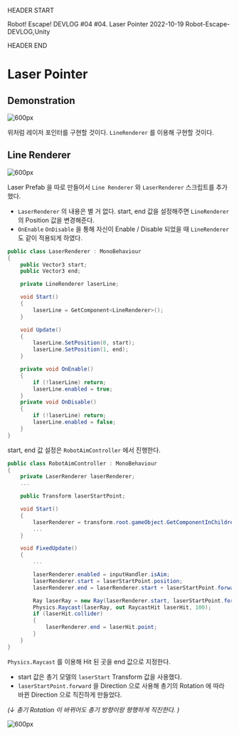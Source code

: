 HEADER START

Robot! Escape! DEVLOG #04
#04. Laser Pointer
2022-10-19
Robot-Escape-DEVLOG,Unity

HEADER END

# Laser Pointer

## Demonstration

![600px](https://velog.velcdn.com/images/lutca1320/post/78939c54-8072-46ff-9866-cbf770100b80/image.gif)

위처럼 레이저 포인터를 구현할 것이다. `LineRenderer` 를 이용해 구현할 것이다.

## Line Renderer

![600px](https://velog.velcdn.com/images/lutca1320/post/8674e5da-1dc9-4eaf-bf16-7d737ea59155/image.png)

Laser Prefab 을 따로 만들어서 `Line Renderer` 와 `LaserRenderer` 스크립트를 추가했다.

- `LaserRenderer` 의 내용은 별 거 없다. start, end 값을 설정해주면 `LineRenderer` 의 Position 값을 변경해준다.
- `OnEnable` `OnDisable` 을 통해 자신이 Enable / Disable 되었을 때 `LineRenderer` 도 같이 적용되게 하였다.

```csharp
public class LaserRenderer : MonoBehaviour
{
	public Vector3 start;
	public Vector3 end;

	private LineRenderer laserLine;

	void Start()
	{
		laserLine = GetComponent<LineRenderer>();
	}

	void Update()
	{
		laserLine.SetPosition(0, start);
		laserLine.SetPosition(1, end);
	}

	private void OnEnable()
	{
		if (!laserLine) return;
		laserLine.enabled = true;
	}
	private void OnDisable()
	{
        if (!laserLine) return;
        laserLine.enabled = false;
	}
}
```

start, end 값 설정은 `RobotAimController` 에서 진행한다.

```csharp
public class RobotAimController : MonoBehaviour
{
    private LaserRenderer laserRenderer;
    ...

    public Transform laserStartPoint;

    void Start()
    {
        laserRenderer = transform.root.gameObject.GetComponentInChildren<LaserRenderer>();
        ...
    }

    void FixedUpdate()
    {
        ...

        laserRenderer.enabled = inputHandler.isAim;
        laserRenderer.start = laserStartPoint.position;
        laserRenderer.end = laserRenderer.start + laserStartPoint.forward * 100;

        Ray laserRay = new Ray(laserRenderer.start, laserStartPoint.forward);
        Physics.Raycast(laserRay, out RaycastHit laserHit, 100);
        if (laserHit.collider)
        {
            laserRenderer.end = laserHit.point;
        }
    }
}
```

`Physics.Raycast` 를 이용해 Hit 된 곳을 end 값으로 지정한다.

- start 값은 총기 모델의 `laserStart` Transform 값을 사용했다.
- `laserStartPoint.forward` 을 Direction 으로 사용해 총기의 Rotation 에 따라 바뀐 Direction 으로 직진하게 만들었다.

_(↓ 총기 Rotation 이 바뀌어도 총기 방향이랑 평행하게 직진한다. )_

![600px](https://velog.velcdn.com/images/lutca1320/post/a922c8cf-410e-442d-ae86-41d8cf91c20c/image.png)
